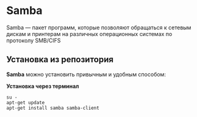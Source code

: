 # Samba

Samba — пакет программ, которые позволяют обращаться к сетевым дискам и принтерам на различных операционных системах по протоколу SMB/CIFS
## Установка из репозитория 

**Samba** можно установить привычным и удобным способом:

**Установка через терминал**

```shell
su -
apt-get update
apt-get install samba samba-client
```
